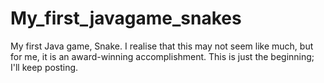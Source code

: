 # My_first_javagame_snakes

My first Java game, Snake. I realise that this may not seem like much, but for me, it is an award-winning accomplishment. This is just the beginning; I'll keep posting.
